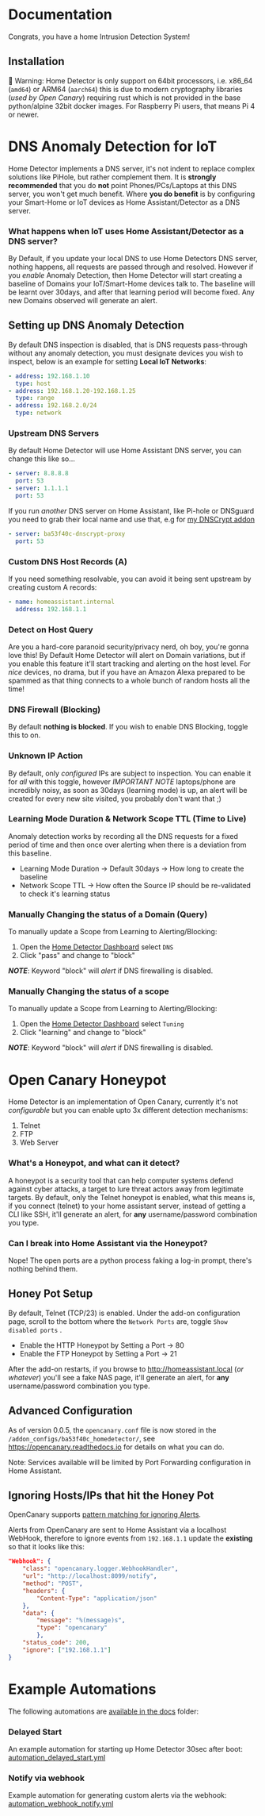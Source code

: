 # Documentation

Congrats, you have a home Intrusion Detection System!

## Installation

🚨 Warning: Home Detector is only support on 64bit processors, i.e. x86_64 (`amd64`) or ARM64 (`aarch64`) this is due to modern cryptography libraries (_used by Open Canary_) requiring rust which is not provided in the base python/alpine 32bit docker images. For Raspberry Pi users, that means Pi 4 or newer.

# DNS Anomaly Detection for IoT

Home Detector implements a DNS server, it's not indent to replace complex solutions like PiHole, but rather complement them. It is **strongly recommended** that you do **not** point Phones/PCs/Laptops at this DNS server, you won't get much benefit. Where **you do benefit** is by configuring your Smart-Home or IoT devices as Home Assistant/Detector as a DNS server.

### What happens when IoT uses Home Assistant/Detector as a DNS server?

By Default, if you update your local DNS to use Home Detectors DNS server, nothing happens, all requests are passed through and resolved. However if you *enable* Anomaly Detection, then Home Detector will start creating a baseline of Domains your IoT/Smart-Home devices talk to. The baseline will be learnt over 30days, and after that learning period will become fixed. Any new Domains observed will generate an alert.

## Setting up DNS Anomaly Detection

By default DNS inspection is disabled, that is DNS requests pass-through without any anomaly detection, you must designate devices you wish to inspect, below is an example for setting __Local IoT Networks__:

```yaml
- address: 192.168.1.10
  type: host
- address: 192.168.1.20-192.168.1.25
  type: range
- address: 192.168.2.0/24
  type: network
```
### Upstream DNS Servers

By default Home Detector will use Home Assistant DNS server, you can change this like so...

```yaml
- server: 8.8.8.8
  port: 53
- server: 1.1.1.1
  port: 53
```
If you run _another_ DNS server on Home Assistant, like Pi-hole or DNSguard you need to grab their local name and use that, e.g for [my DNSCrypt addon](https://github.com/linickx/addon-dnscrypt-proxy)

```yaml
- server: ba53f40c-dnscrypt-proxy
  port: 53
```
### Custom DNS Host Records (A)

If you need something resolvable, you can avoid it being sent upstream by creating custom A records:
```yaml
- name: homeassistant.internal
  address: 192.168.1.1
```
### Detect on Host Query

Are you a hard-core paranoid security/privacy nerd, oh boy, you're gonna love this! By Default Home Detector will alert on Domain variations, but if you enable this feature it'll start tracking and alerting on the host level. For _nice_ devices, no drama, but if you have an Amazon Alexa prepared to be spammed as that thing connects to a whole bunch of random hosts all the time!

### DNS Firewall (Blocking)

By default **nothing is blocked**. If you wish to enable DNS Blocking, toggle this to on.

### Unknown IP Action

By default, only _configured_ IPs are subject to inspection. You can enable it for _all_ with this toggle, however *IMPORTANT NOTE* laptops/phone are incredibly noisy, as soon as 30days (learning mode) is up, an alert will be created for every new site visited, you probably don't want that ;)

### Learning Mode Duration & Network Scope TTL (Time to Live)

Anomaly detection works by recording all the DNS requests for a fixed period of time and then once over alerting when there is a deviation from this baseline.

* Learning Mode Duration -> Default 30days -> How long to create the baseline
* Network Scope TTL -> How often the Source IP should be re-validated to check it's learning status

### Manually Changing the status of a Domain (Query)

To manually update a Scope from Learning to Alerting/Blocking:

1. Open the [Home Detector Dashboard](https://my.home-assistant.io/redirect/supervisor_ingress/?addon=ba53f40c_homedetector) select `DNS`
2. Click "pass" and change to "block"

___NOTE___: Keyword "block" will _alert_ if DNS firewalling is disabled.

### Manually Changing the status of a scope

To manually update a Scope from Learning to Alerting/Blocking:

1. Open the [Home Detector Dashboard](https://my.home-assistant.io/redirect/supervisor_ingress/?addon=ba53f40c_homedetector) select `Tuning`
2. Click "learning" and change to "block"

___NOTE___: Keyword "block" will _alert_ if DNS firewalling is disabled.

# Open Canary Honeypot

Home Detector is an implementation of Open Canary, currently it's not _configurable_ but you can enable upto 3x different detection mechanisms:

1. Telnet
2. FTP
3. Web Server

### What's a Honeypot, and what can it detect?

A honeypot is a security tool that can help computer systems defend against cyber attacks, a target to lure threat actors away from legitimate targets. By default, only the Telnet honeypot is enabled, what this means is, if you connect (telnet) to your home assistant server, instead of getting a CLI like SSH, it'll generate an alert, for **any** username/password combination you type.

### Can I break into Home Assistant via the Honeypot?

Nope! The open ports are a python process faking a log-in prompt, there's nothing behind them.

## Honey Pot Setup

By default, Telnet (TCP/23) is enabled. Under the add-on configuration page, scroll to the bottom where the `Network Ports` are, toggle `Show disabled ports` .

* Enable the HTTP Honeypot by Setting a Port -> 80
* Enable the FTP Honeypot by Setting a Port -> 21

After the add-on restarts, if you browse to http://homeassistant.local (_or whatever_) you'll see a fake NAS page, it'll generate an alert, for **any** username/password combination you type.

## Advanced Configuration

As of version 0.0.5, the `opencanary.conf` file is now stored in the `/addon_configs/ba53f40c_homedetector/`, see https://opencanary.readthedocs.io for details on what you can do.

Note: Services available will be limited by Port Forwarding configuration in Home Assistant.

## Ignoring Hosts/IPs that hit the Honey Pot

OpenCanary supports [pattern matching for ignoring Alerts](https://opencanary.readthedocs.io/en/latest/alerts/webhook.html#advanced-ignore).

Alerts from OpenCanary are sent to Home Assistant via a localhost WebHook, therefore to ignore events from `192.168.1.1` update the **existing**  so that it looks like this:

```json
"Webhook": {
    "class": "opencanary.logger.WebhookHandler",
    "url": "http://localhost:8099/notify",
    "method": "POST",
    "headers": {
        "Content-Type": "application/json"
    },
    "data": {
        "message": "%(message)s",
        "type": "opencanary"
        },
    "status_code": 200,
    "ignore": ["192.168.1.1"]
}
```

# Example Automations

The following automations are [available in the docs](https://github.com/linickx/HomeDetector/tree/main/docs) folder:

### Delayed Start

An example automation for starting up Home Detector 30sec after boot: [automation_delayed_start.yml](https://github.com/linickx/HomeDetector/blob/main/homedetector/docs/automation_delayed_start.yml)

### Notify via webhook

Example automation for generating custom alerts via the webhook: [automation_webhook_notify.yml](https://github.com/linickx/HomeDetector/blob/main/homedetector/docs/automation_webhook_notify.yml)
